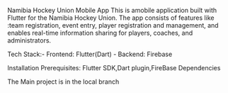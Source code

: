 Namibia Hockey Union Mobile App
This is amobile application built with Flutter for the Namibia Hockey Union. The app consists of features like :team registration, event entry, player registration and management, and enables real-time information sharing for players, coaches, and administrators.

Tech Stack:- Frontend: Flutter(Dart)
            - Backend: Firebase

Installation Prerequisites: Flutter SDK,Dart plugin,FireBase Dependencies

The Main project is in the local branch

